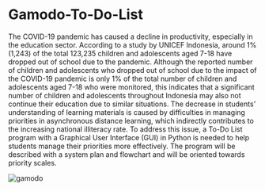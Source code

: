 # Gamodo-To-Do-List
The COVID-19 pandemic has caused a decline in productivity, especially in the education sector. According to a study by UNICEF
Indonesia, around 1% (1,243) of the total 123,235 children and adolescents aged 7-18 have dropped out of school due to the pandemic.
Although the reported number of children and adolescents who dropped out of school due to the impact of the COVID-19 pandemic is only 1%
of the total number of children and adolescents aged 7-18 who were monitored, this indicates that a significant number of children and
adolescents throughout Indonesia may also not continue their education due to similar situations. The decrease in students' understanding of
learning materials is caused by difficulties in managing priorities in asynchronous distance learning, which indirectly contributes to the
increasing national illiteracy rate. To address this issue, a To-Do List program with a Graphical User Interface (GUI) in Python is needed to
help students manage their priorities more effectively. The program will be described with a system plan and flowchart and will be oriented
towards priority scales.


![gamodo](https://github.com/tarawithoutbudimann/Gamodo-To-Do-List/assets/113746952/c1fe81aa-6260-4a52-994e-b5630e64dc24)
